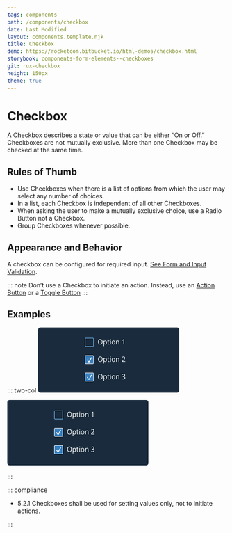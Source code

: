```yaml
---
tags: components
path: /components/checkbox
date: Last Modified
layout: components.template.njk
title: Checkbox
demo: https://rocketcom.bitbucket.io/html-demos/checkbox.html
storybook: components-form-elements--checkboxes
git: rux-checkbox
height: 150px
theme: true
---
```


# Checkbox

A Checkbox describes a state or value that can be either “On or Off.” Checkboxes are not mutually exclusive. More than one Checkbox may be checked at the same time.

## Rules of Thumb

- Use Checkboxes when there is a list of options from which the user may select any number of choices.
- In a list, each Checkbox is independent of all other Checkboxes.
- When asking the user to make a mutually exclusive choice, use a Radio Button not a Checkbox.
- Group Checkboxes whenever possible.

## Appearance and Behavior

A checkbox can be configured for required input. [See Form and Input Validation](/patterns/forms-and-validation).

::: note
Don’t use a Checkbox to initiate an action. Instead, use an [Action Button](/components/button) or a [Toggle Button](/components/toggle)
:::

## Examples

::: two-col
![Do: Neatly arrange and group multiple Checkboxes whenever possible.](/img/components/checkbox-do-1.png "Do: Neatly arrange and group multiple Checkboxes whenever possible.")

![Don’t: Poorly placed and misaligned Checkboxes make it difficult for users to differentiate one state from another.](/img/components/checkbox-do-1.png "Don’t: Poorly placed and misaligned Checkboxes make it difficult for users to differentiate one state from another.")

:::

::: compliance

- 5.2.1 Checkboxes shall be used for setting values only, not to initiate actions.

:::
